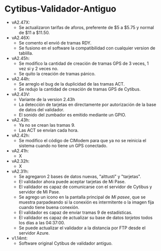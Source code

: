 # Cytibus-Validador-Antiguo

- vA2.47X:
  - Se actualizaron tarifas de aforos, preferente de $5 a $5.75 y normal de $11 a $11.50.
- vA2.46X:
  - Se comento el envió de tramas RDY.
  - Se fusiono en el software la compatibilidad con cualquier version de tablilla.
- vA2.45h:
  - Se modifico la cantidad de creación de tramas GPS de 3 veces, 1 vez si y 2 veces no.
  - Se quito la creación de tramas pánico.
- vA2.44h:
  - Se arreglo el bug de la duplicidad de las tramas ACT.
  - Se redujo la cantidad de creación de tramas GPS de Cytibus.
- vA2.43V:
  - Variante de la version 2.43h
  - La detección de tarjetas en directamente por autorización de la base de datos del validador.
  - El sonido del zumbador es emitido mediante un GPIO.
- vA2.43h:
  - Ya no se crean las tramas 9.
  - Las ACT se envían cada hora.
- vA2.42h:
  - Se modifico el código de ClModem para que ya no se reinicia el sistema cuando no tiene un GPS conectado.
- vA2.41h:
  - X
- vA2.32h:
  - X
- vA2.31h:
  - Se agregaron 2 bases de datos nuevas, "alttusti" y "tarjetas".
  - El validador ahora puede aceptar tarjetas de Mi Pase.
  - El validador es capaz de comunicarse con el servidor de Cytibus y servidor de Mi Pase.
  - Se agrego un icono en la pantalla principal de *Mi pasee*, que se muestra parpadeando si la conexión es intermitente o la imagen fija cuando tiene buena conexión.
  - El validador es capaz de enviar tramas 9 de estadísticas.
  - El validador es capaz de actualizar su base de datos *tarjetas* todos los días a las 04:37:00.
  - Se puede actualizar el validador a la distancia por FTP desde el servidor Azure.
- v1.14mt:
  - Software original Cytibus de validador antiguo.